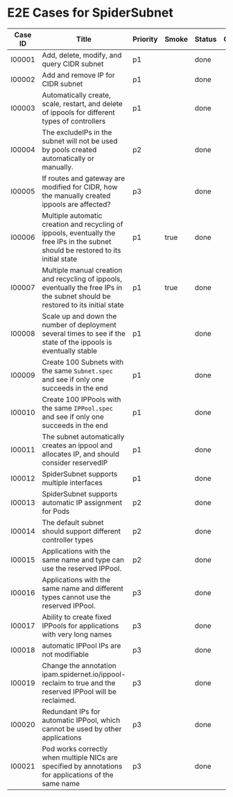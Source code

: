 # E2E Cases for SpiderSubnet

| Case ID | Title                                                                                                                               | Priority | Smoke | Status | Other |
| ------- | ----------------------------------------------------------------------------------------------------------------------------------- | -------- | ----- | ------ | ----- |
| I00001  | Add, delete, modify, and query CIDR subnet                                                                                          |   p1     |       |  done  |       |
| I00002  | Add and remove IP for CIDR subnet                                                                                                   |   p1     |       |  done  |       |
| I00003  | Automatically create, scale, restart, and delete of ippools for different types of controllers                                      |   p1     |       |  done  |       |
| I00004  | The excludeIPs in the subnet will not be used by pools created automatically or manually.                                           |   p2     |       |  done  |       |
| I00005  | If routes and gateway are modified for CIDR, how the manually created ippools are affected?                                         |   p3     |       |  done  |       |
| I00006  | Multiple automatic creation and recycling of ippools, eventually the free IPs in the subnet should be restored to its initial state |   p1     | true  |  done  |       |
| I00007  | Multiple manual creation and recycling of ippools, eventually the free IPs in the subnet should be restored to its initial state    |   p1     | true  |  done  |       |
| I00008  | Scale up and down the number of deployment several times to see if the state of the ippools is eventually stable                    |   p1     |       |  done  |       |
| I00009  | Create 100 Subnets with the same `Subnet.spec` and see if only one succeeds in the end                                              |   p1     |       |  done  |       |
| I00010  | Create 100 IPPools with the same `IPPool.spec` and see if only one succeeds in the end                                              |   p1     |       |  done  |       |
| I00011  | The subnet automatically creates an ippool and allocates IP, and should consider reservedIP                                         |   p1     |       |  done  |       |
| I00012  | SpiderSubnet supports multiple interfaces                                                                                           |   p1     |       |  done  |       |
| I00013  | SpiderSubnet supports automatic IP assignment for Pods                                                                              |   p2     |       |  done  |       |
| I00014  | The default subnet should support different controller types                                                                        |   p2     |       |  done  |       |
| I00015  | Applications with the same name and type can use the reserved IPPool.      |   p2     |       |  done  |       |
| I00016  | Applications with the same name and different types cannot use the reserved IPPool.                       |   p3     |       |  done  |       |
| I00017  | Ability to create fixed IPPools for applications with very long names                      |   p3     |       |  done  |       |
| I00018  | automatic IPPool IPs are not modifiable                                                    |   p3     |       |  done  |       |
| I00019  | Change the annotation ipam.spidernet.io/ippool-reclaim to true and the reserved IPPool will be reclaimed.                   |   p3     |       |  done  |       |
| I00020  | Redundant IPs for automatic IPPool, which cannot be used by other applications             |   p3     |       |  done  |       |
| I00021  | Pod works correctly when multiple NICs are specified by annotations for applications of the same name             |   p3     |       |  done  |       |
